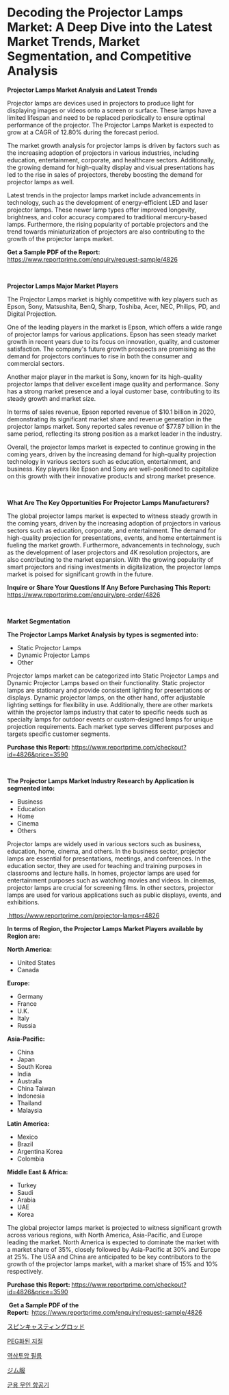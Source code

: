 <p><h1>Decoding the Projector Lamps Market: A Deep Dive into the Latest Market Trends, Market Segmentation, and Competitive Analysis</h1></p><p><strong>Projector Lamps Market Analysis and Latest Trends</strong></p>
<p><p>Projector lamps are devices used in projectors to produce light for displaying images or videos onto a screen or surface. These lamps have a limited lifespan and need to be replaced periodically to ensure optimal performance of the projector. The Projector Lamps Market is expected to grow at a CAGR of 12.80% during the forecast period.</p><p>The market growth analysis for projector lamps is driven by factors such as the increasing adoption of projectors in various industries, including education, entertainment, corporate, and healthcare sectors. Additionally, the growing demand for high-quality display and visual presentations has led to the rise in sales of projectors, thereby boosting the demand for projector lamps as well.</p><p>Latest trends in the projector lamps market include advancements in technology, such as the development of energy-efficient LED and laser projector lamps. These newer lamp types offer improved longevity, brightness, and color accuracy compared to traditional mercury-based lamps. Furthermore, the rising popularity of portable projectors and the trend towards miniaturization of projectors are also contributing to the growth of the projector lamps market.</p></p>
<p><strong>Get a Sample PDF of the Report:&nbsp;</strong> <a href="https://www.reportprime.com/enquiry/request-sample/4826">https://www.reportprime.com/enquiry/request-sample/4826</a></p>
<p>&nbsp;</p>
<p><strong>Projector Lamps Major Market Players</strong></p>
<p><p>The Projector Lamps market is highly competitive with key players such as Epson, Sony, Matsushita, BenQ, Sharp, Toshiba, Acer, NEC, Philips, PD, and Digital Projection. </p><p>One of the leading players in the market is Epson, which offers a wide range of projector lamps for various applications. Epson has seen steady market growth in recent years due to its focus on innovation, quality, and customer satisfaction. The company's future growth prospects are promising as the demand for projectors continues to rise in both the consumer and commercial sectors. </p><p>Another major player in the market is Sony, known for its high-quality projector lamps that deliver excellent image quality and performance. Sony has a strong market presence and a loyal customer base, contributing to its steady growth and market size. </p><p>In terms of sales revenue, Epson reported revenue of $10.1 billion in 2020, demonstrating its significant market share and revenue generation in the projector lamps market. Sony reported sales revenue of $77.87 billion in the same period, reflecting its strong position as a market leader in the industry. </p><p>Overall, the projector lamps market is expected to continue growing in the coming years, driven by the increasing demand for high-quality projection technology in various sectors such as education, entertainment, and business. Key players like Epson and Sony are well-positioned to capitalize on this growth with their innovative products and strong market presence.</p></p>
<p>&nbsp;</p>
<p><strong>What Are The Key Opportunities For Projector Lamps Manufacturers?</strong></p>
<p><p>The global projector lamps market is expected to witness steady growth in the coming years, driven by the increasing adoption of projectors in various sectors such as education, corporate, and entertainment. The demand for high-quality projection for presentations, events, and home entertainment is fueling the market growth. Furthermore, advancements in technology, such as the development of laser projectors and 4K resolution projectors, are also contributing to the market expansion. With the growing popularity of smart projectors and rising investments in digitalization, the projector lamps market is poised for significant growth in the future.</p></p>
<p><strong>Inquire or Share Your Questions If Any Before Purchasing This Report:</strong> <a href="https://www.reportprime.com/enquiry/pre-order/4826">https://www.reportprime.com/enquiry/pre-order/4826</a></p>
<p>&nbsp;</p>
<p><strong>Market Segmentation</strong></p>
<p><strong>The Projector Lamps Market Analysis by types is segmented into:</strong></p>
<p><ul><li>Static Projector Lamps</li><li>Dynamic Projector Lamps</li><li>Other</li></ul></p>
<p><p>Projector lamps market can be categorized into Static Projector Lamps and Dynamic Projector Lamps based on their functionality. Static projector lamps are stationary and provide consistent lighting for presentations or displays. Dynamic projector lamps, on the other hand, offer adjustable lighting settings for flexibility in use. Additionally, there are other markets within the projector lamps industry that cater to specific needs such as specialty lamps for outdoor events or custom-designed lamps for unique projection requirements. Each market type serves different purposes and targets specific customer segments.</p></p>
<p><strong>Purchase this Report:&nbsp;</strong><a href="https://www.reportprime.com/checkout?id=4826&price=3590">https://www.reportprime.com/checkout?id=4826&price=3590</a></p>
<p>&nbsp;</p>
<p><strong>The Projector Lamps Market Industry Research by Application is segmented into:</strong></p>
<p><ul><li>Business</li><li>Education</li><li>Home</li><li>Cinema</li><li>Others</li></ul></p>
<p><p>Projector lamps are widely used in various sectors such as business, education, home, cinema, and others. In the business sector, projector lamps are essential for presentations, meetings, and conferences. In the education sector, they are used for teaching and training purposes in classrooms and lecture halls. In homes, projector lamps are used for entertainment purposes such as watching movies and videos. In cinemas, projector lamps are crucial for screening films. In other sectors, projector lamps are used for various applications such as public displays, events, and exhibitions.</p></p>
<p><a href="https://www.reportprime.com/projector-lamps-r4826">&nbsp;https://www.reportprime.com/projector-lamps-r4826</a></p>
<p><strong>In terms of Region, the Projector Lamps Market Players available by Region are:</strong></p>
<p>
    <p> <strong> North America: </strong>
        <ul>
            <li>United States</li>
            <li>Canada</li>
        </ul>
        </p> 
    <p> <strong> Europe: </strong>
        <ul>
            <li>Germany</li>
            <li>France</li>
            <li>U.K.</li>
            <li>Italy</li>
            <li>Russia</li>
        </ul>
        </p> 
    <p> <strong> Asia-Pacific: </strong>
        <ul>
            <li>China</li>
            <li>Japan</li>
            <li>South Korea</li>
            <li>India</li>
            <li>Australia</li>
            <li>China Taiwan</li>
            <li>Indonesia</li>
            <li>Thailand</li>
            <li>Malaysia</li>
        </ul>
        </p> 
    <p> <strong> Latin America: </strong>
        <ul>
            <li>Mexico</li>
            <li>Brazil</li>
            <li>Argentina Korea</li>
            <li>Colombia</li>
        </ul>
        </p> 
    <p> <strong> Middle East & Africa: </strong>
        <ul>
            <li>Turkey</li>
            <li>Saudi</li>
            <li>Arabia</li>
            <li>UAE</li>
            <li>Korea</li>
        </ul>
    </p>
    </p>
<p><p>The global projector lamps market is projected to witness significant growth across various regions, with North America, Asia-Pacific, and Europe leading the market. North America is expected to dominate the market with a market share of 35%, closely followed by Asia-Pacific at 30% and Europe at 25%. The USA and China are anticipated to be key contributors to the growth of the projector lamps market, with a market share of 15% and 10% respectively.</p></p>
<p><strong>Purchase this Report: </strong><a href="https://www.reportprime.com/checkout?id=4826&price=3590">https://www.reportprime.com/checkout?id=4826&price=3590</a></p>
<p>&nbsp;<strong>Get a Sample PDF of the Report:&nbsp;&nbsp;</strong><a href="https://www.reportprime.com/enquiry/request-sample/4826">https://www.reportprime.com/enquiry/request-sample/4826</a></p>
<p><strong></strong></p>
<p><p><a href="https://medium.com/@maureenbiologist34/%E3%82%B9%E3%83%94%E3%83%B3%E3%82%AD%E3%83%A3%E3%82%B9%E3%83%86%E3%82%A3%E3%83%B3%E3%82%B0%E9%87%A3%E3%82%8A%E7%AB%BF%E5%B8%82%E5%A0%B4-%E6%88%90%E5%8A%9F%E3%81%99%E3%82%8B%E3%83%93%E3%82%B8%E3%83%8D%E3%82%B9%E6%88%A6%E7%95%A5%E3%81%AE%E9%8D%B52031%E5%B9%B4%E3%81%BE%E3%81%A7%E3%81%AE%E4%BA%88%E6%B8%AC-4ace8315167f">スピンキャスティングロッド</a></p><p><a href="https://github.com/CarmellaLang1/Market-Research-Report-List-1/blob/main/594607470219.md">PEG화된 지질</a></p><p><a href="https://medium.com/@leeusso5656/%EB%A6%AC%EB%B2%84%EC%8A%A4-%EC%98%A4%EC%8A%A4%EB%AA%A8%EC%8B%9C%EC%8A%A4-%ED%95%84%EB%A6%84-%EC%8B%9C%EC%9E%A5-%ED%86%B5%EC%B0%B0-%EC%8B%9C%EC%9E%A5-%EB%8F%99%ED%96%A5-%EC%84%B1%EC%9E%A5-2024%EB%85%84%EB%B6%80%ED%84%B0-2031%EB%85%84%EA%B9%8C%EC%A7%80-%EC%98%88%EC%B8%A1-88a36d000a94">역삼투압 필름</a></p><p><a href="https://medium.com/@saigekulas/%E3%82%B8%E3%83%A0%E3%82%A6%E3%82%A7%E3%82%A2%E5%B8%82%E5%A0%B4%E3%83%AC%E3%83%9D%E3%83%BC%E3%83%88%E3%81%AF-%E3%81%93%E3%81%AE%E5%B8%82%E5%A0%B4%E3%81%AE%E6%9C%80%E6%96%B0%E3%81%AE%E3%83%88%E3%83%AC%E3%83%B3%E3%83%89%E3%81%A8%E6%88%90%E9%95%B7%E6%A9%9F%E4%BC%9A%E3%82%92%E6%98%8E%E3%82%89%E3%81%8B%E3%81%AB%E3%81%97%E3%81%A6%E3%81%84%E3%81%BE%E3%81%99-6e58375a511d">ジム服</a></p><p><a href="https://medium.com/@carlosrtzkzhj/%EA%B5%B0%EC%82%AC-%EB%AC%B4%EC%9D%B8-%ED%95%AD%EA%B3%B5%EA%B8%B0-%EC%8B%9C%EC%9E%A5-%EB%B6%84%EC%84%9D-%EA%B8%80%EB%A1%9C%EB%B2%8C-%EC%82%B0%EC%97%85-%EC%A0%84%EB%A7%9D-%EB%B0%8F-%EC%98%88%EC%B8%A1-2024%EB%85%84%EB%B6%80%ED%84%B0-2031%EB%85%84-35203d8cb523">군용 무인 항공기</a></p></p>